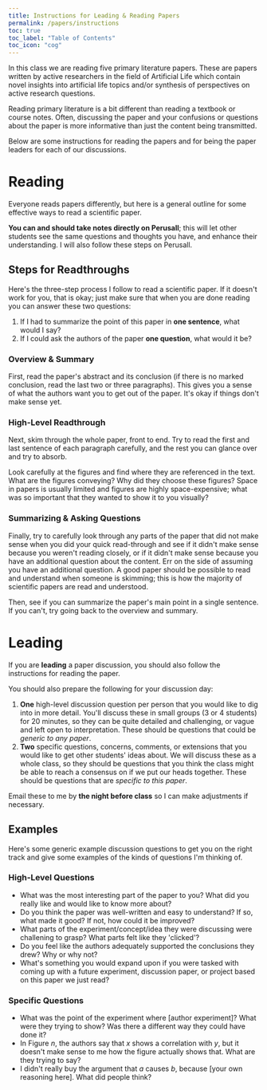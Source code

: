 ```yaml
---
title: Instructions for Leading & Reading Papers
permalink: /papers/instructions
toc: true
toc_label: "Table of Contents"
toc_icon: "cog"
---
```


In this class we are reading five primary literature papers. These are papers written by active researchers in the field of Artificial Life which contain novel insights into artificial life topics and/or synthesis of perspectives on active research questions. 

Reading primary literature is a bit different than reading a textbook or course notes. Often, discussing the paper and your confusions or questions about the paper is more informative than just the content being transmitted. 

Below are some instructions for reading the papers and for being the paper leaders for each of our discussions. 

# Reading

Everyone reads papers differently, but here is a general outline for some effective ways to read a scientific paper.

**You can and should take notes directly on Perusall**; this will let other students see the same questions and thoughts you have, and enhance their understanding. I will also follow these steps on Perusall.

## Steps for Readthroughs

Here's the three-step process I follow to read a scientific paper. If it doesn't work for you, that is okay; just make sure that when you are done reading you can answer these two questions:

1. If I had to summarize the point of this paper in **one sentence**, what would I say?
2. If I could ask the authors of the paper **one question**, what would it be? 

### Overview & Summary

First, read the paper's abstract and its conclusion (if there is no marked conclusion, read the last two or three paragraphs). This gives you a sense of what the authors want you to get out of the paper. It's okay if things don't make sense yet. 

### High-Level Readthrough

Next, skim through the whole paper, front to end. Try to read the first and last sentence of each paragraph carefully, and the rest you can glance over and try to absorb. 

Look carefully at the figures and find where they are referenced in the text. What are the figures conveying? Why did they choose these figures? Space in papers is usually limited and figures are highly space-expensive; what was so important that they wanted to show it to you visually? 

### Summarizing & Asking Questions

Finally, try to carefully look through any parts of the paper that did not make sense when you did your quick read-through and see if it didn't make sense because you weren't reading closely, or if it didn't make sense because you have an additional question about the content. Err on the side of assuming you have an additional question. A good paper should be possible to read and understand when someone is skimming; this is how the majority of scientific papers are read and understood.

Then, see if you can summarize the paper's main point in a single sentence. If you can't, try going back to the overview and summary. 

# Leading

If you are **leading** a paper discussion, you should also follow the instructions for reading the paper. 

You should also prepare the following for your discussion day:

1. **One** high-level discussion question per person that you would like to dig into in more detail. You'll discuss these in small groups (3 or 4 students) for 20 minutes, so they can be quite detailed and challenging, or vague and left open to interpretation. These should be questions that could be _generic to any paper_.
2. **Two** specific questions, concerns, comments, or extensions that you would like to get other students' ideas about. We will discuss these as a whole class, so they should be questions that you think the class might be able to reach a consensus on if we put our heads together. These should be questions that are _specific to this paper_.

Email these to me by **the night before class** so I can make adjustments if necessary.

## Examples

Here's some generic example discussion questions to get you on the right track and give some examples of the kinds of questions I'm thinking of. 

### High-Level Questions

- What was the most interesting part of the paper to you? What did you really like and would like to know more about?
- Do you think the paper was well-written and easy to understand? If so, what made it good? If not, how could it be improved?
- What parts of the experiment/concept/idea they were discussing were challening to grasp? What parts felt like they 'clicked'? 
- Do you feel like the authors adequately supported the conclusions they drew? Why or why not?
- What's something you would expand upon if you were tasked with coming up with a future experiment, discussion paper, or project based on this paper we just read? 

### Specific Questions

- What was the point of the experiment where [author experiment]? What were they trying to show? Was there a different way they could have done it? 
- In Figure _n_, the authors say that _x_ shows a correlation with _y_, but it doesn't make sense to me how the figure actually shows that. What are they trying to say? 
- I didn't really buy the argument that _a_ causes _b_, because [your own reasoning here]. What did people think? 